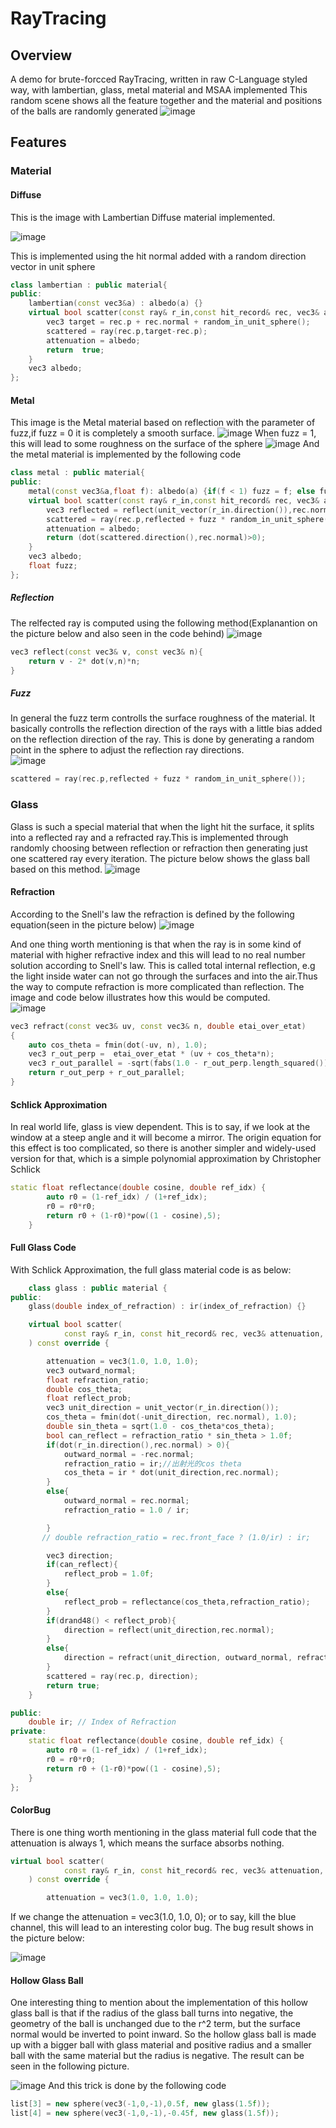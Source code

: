 # RayTracing
## Overview
A demo for brute-forcced RayTracing, written in raw C-Language styled way, with lambertian, glass, metal material and MSAA implemented 
This random scene shows all the feature together and the material and positions of the balls are randomly generated
![image](RayTracer/coverpage.png)

## Features
### Material
#### Diffuse
This is the image with Lambertian Diffuse material implemented. 

![image](RayTracer/image_LambertianMat.png)

This is implemented using the hit normal added with a random direction vector in unit sphere
```cpp
class lambertian : public material{
public:
    lambertian(const vec3&a) : albedo(a) {}
    virtual bool scatter(const ray& r_in,const hit_record& rec, vec3& attenuation, ray& scattered) const override{
        vec3 target = rec.p + rec.normal + random_in_unit_sphere();
        scattered = ray(rec.p,target-rec.p);
        attenuation = albedo;
        return  true;
    }
    vec3 albedo;
};

```
#### Metal
This image is the Metal material based on reflection with the parameter of fuzz,if fuzz = 0 it is completely a smooth surface.
![image](RayTracer/image_MetalMat.png)
 When fuzz = 1, this will lead to some roughness on the surface of the sphere 
![image](RayTracer/image_MetalFuzzMat.png)
And the metal material is implemented by the following code
```cpp
class metal : public material{
public:
    metal(const vec3&a,float f): albedo(a) {if(f < 1) fuzz = f; else fuzz = 1;}
    virtual bool scatter(const ray& r_in,const hit_record& rec, vec3& attenuation, ray& scattered)const override{
        vec3 reflected = reflect(unit_vector(r_in.direction()),rec.normal);
        scattered = ray(rec.p,reflected + fuzz * random_in_unit_sphere());
        attenuation = albedo;
        return (dot(scattered.direction(),rec.normal)>0);
    }
    vec3 albedo;
    float fuzz;
};
```
##### Reflection
The relfected ray is computed using the following method(Explanantion on the picture below and also seen in the code behind)
![image](RayTracer/Reflection.png)
```cpp
vec3 reflect(const vec3& v, const vec3& n){
    return v - 2* dot(v,n)*n;
}
```
##### Fuzz
In general the fuzz term controlls the surface roughness of the material. It basically controlls the reflection direction of the rays with a little bias added on the reflection direction of the ray. This is done by generating a random point in the sphere to adjust the reflection ray directions.  
![image](RayTracer/fuzz.png)
```cpp
scattered = ray(rec.p,reflected + fuzz * random_in_unit_sphere());
```
### Glass
Glass is such a special material that when the light hit the surface, it splits into a reflected ray and a refracted ray.This is implemented through randomly choosing between reflection or refraction then generating just one scattered ray every iteration. The picture below shows the  glass ball based on this method.
![image](RayTracer/image_GlassBall.png)
#### Refraction
According to the Snell's law the refraction is defined by the following equation(seen in the picture below)
![image](RayTracer/refraction.png)

And one thing worth mentioning is that when the ray is in some kind of material with higher refractive index and this will lead to no real number solution according to Snell's law. This is called total internal reflection, e.g the light inside water can not go through the surfaces and into the air.Thus the way to compute refraction is more complicated than reflection. The image and code below illustrates how this would be computed.  
![image](RayTracer/RefractionComputing.png)

```cpp
vec3 refract(const vec3& uv, const vec3& n, double etai_over_etat) 
{
    auto cos_theta = fmin(dot(-uv, n), 1.0);
    vec3 r_out_perp =  etai_over_etat * (uv + cos_theta*n);
    vec3 r_out_parallel = -sqrt(fabs(1.0 - r_out_perp.length_squared())) * n;
    return r_out_perp + r_out_parallel;
}
```
#### Schlick Approximation
In real world life, glass is view dependent. This is to say, if we look at the window at a steep angle and it will become a mirror. The origin equation for this effect is too complicated, so there is another simpler and widely-used version for that, which is a simple polynomial approximation by Christopher Schlick

```cpp
static float reflectance(double cosine, double ref_idx) {
        auto r0 = (1-ref_idx) / (1+ref_idx);
        r0 = r0*r0;
        return r0 + (1-r0)*pow((1 - cosine),5);
    }
```
#### Full Glass Code
With Schlick Approximation, the full glass material code is as below:
```cpp
    class glass : public material {
public:
    glass(double index_of_refraction) : ir(index_of_refraction) {}

    virtual bool scatter(
            const ray& r_in, const hit_record& rec, vec3& attenuation, ray& scattered
    ) const override {

        attenuation = vec3(1.0, 1.0, 1.0);
        vec3 outward_normal;
        float refraction_ratio;
        double cos_theta;
        float reflect_prob;
        vec3 unit_direction = unit_vector(r_in.direction());
        cos_theta = fmin(dot(-unit_direction, rec.normal), 1.0);
        double sin_theta = sqrt(1.0 - cos_theta*cos_theta);
        bool can_reflect = refraction_ratio * sin_theta > 1.0f;
        if(dot(r_in.direction(),rec.normal) > 0){
            outward_normal = -rec.normal;
            refraction_ratio = ir;//出射光的cos theta
            cos_theta = ir * dot(unit_direction,rec.normal);
        }
        else{
            outward_normal = rec.normal;
            refraction_ratio = 1.0 / ir;

        }
       // double refraction_ratio = rec.front_face ? (1.0/ir) : ir;

        vec3 direction;
        if(can_reflect){
            reflect_prob = 1.0f;
        }
        else{
            reflect_prob = reflectance(cos_theta,refraction_ratio);
        }
        if(drand48() < reflect_prob){
            direction = reflect(unit_direction,rec.normal);
        }
        else{
            direction = refract(unit_direction, outward_normal, refraction_ratio);
        }
        scattered = ray(rec.p, direction);
        return true;
    }

public:
    double ir; // Index of Refraction
private:
    static float reflectance(double cosine, double ref_idx) {
        auto r0 = (1-ref_idx) / (1+ref_idx);
        r0 = r0*r0;
        return r0 + (1-r0)*pow((1 - cosine),5);
    }
};
```
#### ColorBug
There is one thing worth mentioning in the glass material full code that the attenuation is always 1, which means the surface absorbs nothing. 
```cpp
virtual bool scatter(
            const ray& r_in, const hit_record& rec, vec3& attenuation, ray& scattered
    ) const override {

        attenuation = vec3(1.0, 1.0, 1.0);
```
If we change the attenuation = vec3(1.0, 1.0, 0); or to say, kill the blue channel, this will lead to an interesting color bug. The bug result shows in the picture below:

![image](RayTracer/image_GlassBall_KillingBlue.png)

#### Hollow Glass Ball

One interesting thing to mention about the implementation of this hollow glass ball is that if the radius of the glass ball turns into negative, the geometry of the ball is unchanged due to the r^2 term, but the surface normal would be inverted to point inward. So the hollow glass ball is made up with a bigger ball with glass material and positive radius and a smaller ball with the same material but the radius is negative. The result can be seen in the following picture.

![image](RayTracer/image_GlassMat.png)
And this trick is done by the following code
``` cpp
list[3] = new sphere(vec3(-1,0,-1),0.5f, new glass(1.5f));
list[4] = new sphere(vec3(-1,0,-1),-0.45f, new glass(1.5f));

```

